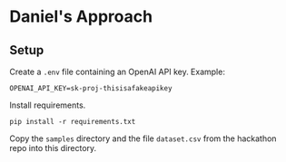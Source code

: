 # Daniel's Approach

## Setup

Create a `.env` file containing an OpenAI API key. Example:

```
OPENAI_API_KEY=sk-proj-thisisafakeapikey
```

Install requirements.
```
pip install -r requirements.txt
```

Copy the `samples` directory and the file `dataset.csv` from the hackathon repo into this directory.
